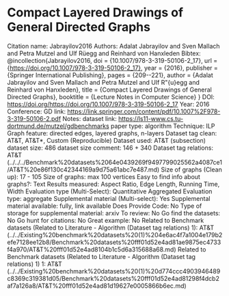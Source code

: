 # Compact Layered Drawings of General Directed Graphs

Citation name: Jabrayilov2016
Authors: Adalat Jabrayilov and Sven Mallach and Petra Mutzel and Ulf Rüegg and Reinhard von Hanxleden
Bibtex: @incollection{Jabrayilov2016,
  doi = {10.1007/978-3-319-50106-2_17},
  url = {https://doi.org/10.1007/978-3-319-50106-2_17},
  year = {2016},
  publisher = {Springer International Publishing},
  pages = {209--221},
  author = {Adalat Jabrayilov and Sven Mallach and Petra Mutzel and Ulf R\"{u}egg and Reinhard von Hanxleden},
  title = {Compact Layered Drawings of General Directed Graphs},
  booktitle = {Lecture Notes in Computer Science}
}
DOI: https://doi.org/https://doi.org/10.1007/978-3-319-50106-2_17
Year: 2016
Conference: GD
link: https://link.springer.com/content/pdf/10.1007%2F978-3-319-50106-2.pdf
Notes: dataset link: https://ls11-www.cs.tu-dortmund.de/mutzel/gdbenchmarks
paper type: algorithm
Technique: ILP
Graph feature: directed edges, layered graphs, n-layers
Dataset tag clean: AT&T, AT&T*, Custom (Reproducible)
Dataset used: AT&T (subsection)
dataset size: 486
dataset size comment: 146 + 340
Dataset tag relations: AT&T (../../../Benchmark%20datasets%2064e0439269f9497799025562a4087ce1/AT&T%20e86f130c42344169a9d75a61abc7e487.md)
Size of graphs (Clean up): 17 - 105
Size of graphs: max 100 vertices
Easy to find info about graphs?: Text
Results measured: Aspect Ratio, Edge Length, Running Time, Width
Evaluation type (Multi-Select): Quantitative Aggregated
Evaluation type: aggregate
Supplemental material (Multi-select): Yes
Supplemental material available: fully, link available
Does Provide Code: No
Type of storage for supplemental material: arxiv
To review: No
Go find the datasets: No
Go hunt for citations: No
Great example: No
Related to Benchmark datasets (Related to Literature - Algorithm (Dataset tag relations) 1): AT&T (../../Existing%20benchmark%20datasets%20(1)%204e6ac4f7a1004e179b2efe7128ee12b8/Benchmark%20datasets%20fff01d52e4ad81ae9875ec4733f4a970/AT&T%20fff01d52e4ad8104b1c5d6a315688a68.md)
Related to Benchmark datasets (Related to Literature - Algorithm (Dataset tag relations) 1) 1: AT&T (../../Existing%20benchmark%20datasets%20(1)%20d774ccc4903946489c8369c319381d05/Benchmark%20datasets%20fff01d52e4ad81298f4dcb2af7a126a8/AT&T%20fff01d52e4ad81d19627e0005866b6ec.md)